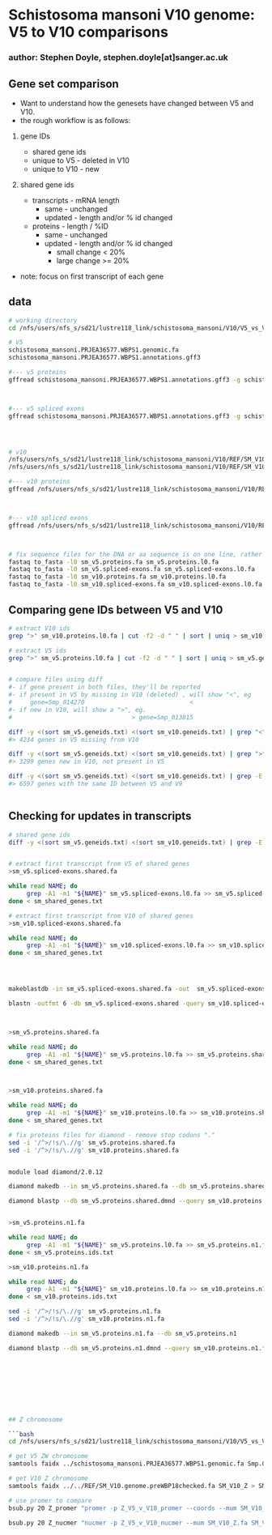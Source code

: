 # Schistosoma mansoni V10 genome: V5 to V10 comparisons

### author: Stephen Doyle, stephen.doyle[at]sanger.ac.uk


## Gene set comparison
- Want to understand how the genesets have changed between V5 and V10.
- the rough workflow is as follows:

1. gene IDs
     - shared gene ids
     - unique to V5 - deleted in V10
     - unique to V10 - new

2. shared gene ids
     - transcripts - mRNA length
          - same - unchanged
          - updated - length and/or % id changed
     - proteins  - length / %ID
          - same - unchanged
          - updated - length and/or % id changed
               - small change < 20%
               - large change >= 20%


- note: focus on first transcript of each gene



## data
```bash
# working directory
cd /nfs/users/nfs_s/sd21/lustre118_link/schistosoma_mansoni/V10/V5_vs_V10

# V5
schistosoma_mansoni.PRJEA36577.WBPS1.genomic.fa
schistosoma_mansoni.PRJEA36577.WBPS1.annotations.gff3

#--- v5 proteins
gffread schistosoma_mansoni.PRJEA36577.WBPS1.annotations.gff3 -g schistosoma_mansoni.PRJEA36577.WBPS1.genomic.fa -y sm_v5.proteins.fa



#--- v5 spliced exons
gffread schistosoma_mansoni.PRJEA36577.WBPS1.annotations.gff3 -g schistosoma_mansoni.PRJEA36577.WBPS1.genomic.fa -w sm_v5.spliced-exons.fa




# v10
/nfs/users/nfs_s/sd21/lustre118_link/schistosoma_mansoni/V10/REF/SM_V10.genome.preWBP18checked.fa
/nfs/users/nfs_s/sd21/lustre118_link/schistosoma_mansoni/V10/REF/SM_V10.annotation.preWBP18checked.gff3

#--- v10 proteins
gffread /nfs/users/nfs_s/sd21/lustre118_link/schistosoma_mansoni/V10/REF/SM_V10.annotation.preWBP18checked.gff3 -g /nfs/users/nfs_s/sd21/lustre118_link/schistosoma_mansoni/V10/REF/SM_V10.genome.preWBP18checked.fa -y sm_v10.proteins.fa



#--- v10 spliced exons
gffread /nfs/users/nfs_s/sd21/lustre118_link/schistosoma_mansoni/V10/REF/SM_V10.annotation.preWBP18checked.gff3 -g /nfs/users/nfs_s/sd21/lustre118_link/schistosoma_mansoni/V10/REF/SM_V10.genome.preWBP18checked.fa -w sm_v10.spliced-exons.fa



# fix sequence files for the DNA or aa sequence is on one line, rather than split across lines (helps parsing file later)
fastaq to_fasta -l0 sm_v5.proteins.fa sm_v5.proteins.l0.fa
fastaq to_fasta -l0 sm_v5.spliced-exons.fa sm_v5.spliced-exons.l0.fa
fastaq to_fasta -l0 sm_v10.proteins.fa sm_v10.proteins.l0.fa
fastaq to_fasta -l0 sm_v10.spliced-exons.fa sm_v10.spliced-exons.l0.fa

```


## Comparing gene IDs between V5 and V10

```bash
# extract V10 ids
grep ">" sm_v10.proteins.l0.fa | cut -f2 -d " " | sort | uniq > sm_v10.geneids.txt

# extract V5 ids
grep ">" sm_v5.proteins.l0.fa | cut -f2 -d " " | sort | uniq > sm_v5.geneids.txt


# compare files using diff
#- if gene present in both files, they'll be reported
#- if present in V5 by missing in V10 (deleted) , will show "<", eg
#     gene=Smp_014270						      <
#- if new in V10, will show a ">", eg.
# 							      >	gene=Smp_013815

diff -y <(sort sm_v5.geneids.txt) <(sort sm_v10.geneids.txt) | grep "<" > sm_V5.unique_genes.txt && wc -l sm_V5.unique_genes.txt
#> 4234 genes in V5 missing from V10

diff -y <(sort sm_v5.geneids.txt) <(sort sm_v10.geneids.txt) | grep ">" > sm_V10.unique_genes.txt && wc -l sm_V10.unique_genes.txt
#> 3299 genes new in V10, not present in V5

diff -y <(sort sm_v5.geneids.txt) <(sort sm_v10.geneids.txt) | grep -E "gene.*gene" >
#> 6597 genes with the same ID between V5 and V9



```

## Checking for updates in transcripts
```bash
# shared gene ids
diff -y <(sort sm_v5.geneids.txt) <(sort sm_v10.geneids.txt) | grep -E "gene.*gene" | cut -f1 | sed 's/gene=//g' > sm_shared_genes.txt


# extract first transcript from V5 of shared genes
>sm_v5.spliced-exons.shared.fa

while read NAME; do
     grep -A1 -m1 "${NAME}" sm_v5.spliced-exons.l0.fa >> sm_v5.spliced-exons.shared.fa
done < sm_shared_genes.txt

# extract first transcript from V10 of shared genes
>sm_v10.spliced-exons.shared.fa

while read NAME; do
     grep -A1 -m1 "${NAME}" sm_v10.spliced-exons.l0.fa >> sm_v10.spliced-exons.shared.fa
done < sm_shared_genes.txt




makeblastdb -in sm_v5.spliced-exons.shared.fa -out  sm_v5.spliced-exons.shared -dbtype nucl

blastn -outfmt 6 -db sm_v5.spliced-exons.shared -query sm_v10.spliced-exons.shared.fa



>sm_v5.proteins.shared.fa

while read NAME; do
     grep -A1 -m1 "${NAME}" sm_v5.proteins.l0.fa >> sm_v5.proteins.shared.fa
done < sm_shared_genes.txt



>sm_v10.proteins.shared.fa

while read NAME; do
     grep -A1 -m1 "${NAME}" sm_v10.proteins.l0.fa >> sm_v10.proteins.shared.fa
done < sm_shared_genes.txt

# fix proteins files for diamond - remove stop codons "."
sed -i '/^>/!s/\.//g' sm_v5.proteins.shared.fa
sed -i '/^>/!s/\.//g' sm_v10.proteins.shared.fa


module load diamond/2.0.12

diamond makedb --in sm_v5.proteins.shared.fa --db sm_v5.proteins.shared

diamond blastp --db sm_v5.proteins.shared.dmnd --query sm_v10.proteins.shared.fa --outfmt "6 score" | sed 's/transcript://g' | awk '$1==$2 {print}' | more


>sm_v5.proteins.n1.fa

while read NAME; do
     grep -A1 -m1 "${NAME}" sm_v5.proteins.l0.fa >> sm_v5.proteins.n1.fa
done < sm_v5.proteins.ids.txt

>sm_v10.proteins.n1.fa

while read NAME; do
     grep -A1 -m1 "${NAME}" sm_v10.proteins.l0.fa >> sm_v10.proteins.n1.fa
done < sm_v10.proteins.ids.txt

sed -i '/^>/!s/\.//g' sm_v5.proteins.n1.fa
sed -i '/^>/!s/\.//g' sm_v10.proteins.n1.fa

diamond makedb --in sm_v5.proteins.n1.fa --db sm_v5.proteins.n1

diamond blastp --db sm_v5.proteins.n1.dmnd --query sm_v10.proteins.n1.fa --outfmt "6" | sed 's/transcript://g' | awk '$1==$2 {print}' | more









## Z chromosome 

```bash
cd /nfs/users/nfs_s/sd21/lustre118_link/schistosoma_mansoni/V10/V5_vs_V10/Z_CHROMOSOME

# get V5 ZW chromosome
samtools faidx ../schistosoma_mansoni.PRJEA36577.WBPS1.genomic.fa Smp.Chr_ZW > SM_V5_ZW.fa

# get V10 Z chromosome
samtools faidx ../../REF/SM_V10.genome.preWBP18checked.fa SM_V10_Z > SM_V10_Z.fa

# use promer to compare
bsub.py 20 Z_promer "promer -p Z_V5_v_V10_promer --coords --mum SM_V10_Z.fa SM_V5_ZW.fa"

bsub.py 20 Z_nucmer "nucmer -p Z_V5_v_V10_nucmer --mum SM_V10_Z.fa SM_V5_ZW.fa"
```
